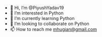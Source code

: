 - 👋 Hi, I’m @PiyushYadav19
- 👀 I’m interested in Python 
- 🌱 I’m currently learning Python
- 💞️ I’m looking to collaborate on Python
- 📫 How to reach me mhugian@gmail.com

<!---
PiyushYadav19/PiyushYadav19 is a ✨ special ✨ repository because its `README.md` (this file) appears on your GitHub profile.
You can click the Preview link to take a look at your changes.
--->

